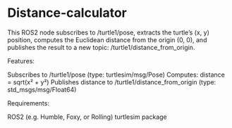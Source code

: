 # Distance-calculator

This ROS2 node subscribes to /turtle1/pose, extracts the turtle’s (x, y) position, computes the Euclidean distance from the origin (0, 0), and publishes the result to a new topic: /turtle1/distance_from_origin.

Features:
 
Subscribes to /turtle1/pose (type: turtlesim/msg/Pose)
Computes: distance = sqrt(x² + y²)
Publishes distance to /turtle1/distance_from_origin (type: std_msgs/msg/Float64)

Requirements:

ROS2 (e.g. Humble, Foxy, or Rolling)
turtlesim package
